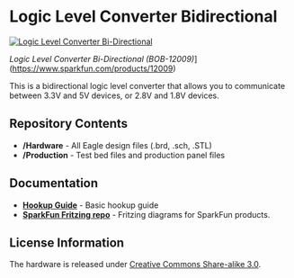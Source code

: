 Logic Level Converter Bidirectional
=========================

[![Logic Level Converter Bi-Directional](https://dlnmh9ip6v2uc.cloudfront.net/images/products/1/2/0/0/9/12009-06_medium.jpg)](https://www.sparkfun.com/products/12009)

*Logic Level Converter Bi-Directional (BOB-12009)*](https://www.sparkfun.com/products/12009)

This is a bidirectional logic level converter that allows you to communicate between 3.3V and 5V devices, or 2.8V and 1.8V devices.


Repository Contents
-------------------
* **/Hardware** - All Eagle design files (.brd, .sch, .STL)
* **/Production** - Test bed files and production panel files

Documentation
--------------
* **[Hookup Guide](https://learn.sparkfun.com/tutorials/bi-directional-logic-level-converter-hookup-guide)** - Basic hookup guide
* **[SparkFun Fritzing repo](https://github.com/sparkfun/Fritzing_Parts)** - Fritzing diagrams for SparkFun products.

License Information
-------------------
The hardware is released under [Creative Commons Share-alike 3.0](http://creativecommons.org/licenses/by-sa/3.0/).  
